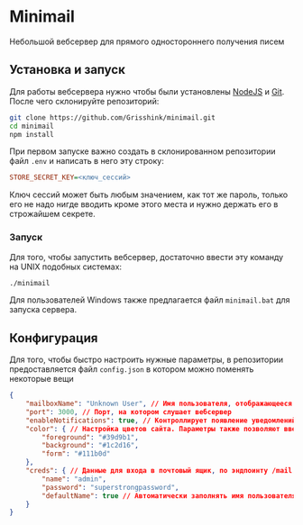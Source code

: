 # Minimail
Небольшой вебсервер для прямого одностороннего получения писем

## Установка и запуск

Для работы вебсервера нужно чтобы были установлены [NodeJS](https://nodejs.org) и [Git](https://git-scm.com/downloads). После чего склонируйте репозиторий:

```bash
git clone https://github.com/Grisshink/minimail.git
cd minimail
npm install
```

При первом запуске важно создать в склонированном репозитории файл `.env` и написать в него эту строку:

```ini
STORE_SECRET_KEY=<ключ_сессий>
```

Ключ сессий может быть любым значением, как тот же пароль, только его не надо нигде вводить кроме этого места и нужно держать его в строжайшем секрете.

### Запуск

Для того, чтобы запустить вебсервер, достаточно ввести эту команду на UNIX подобных системах:

```bash
./minimail
```

Для пользователей Windows также предлагается файл `minimail.bat` для запуска сервера.

## Конфигурация

Для того, чтобы быстро настроить нужные параметры, в репозитории предоставляется файл `config.json` в котором можно поменять некоторые вещи

```json
{
    "mailboxName": "Unknown User", // Имя пользователя, отображающееся на главной странице. Не имеет связей с логином и несёт лишь косметическое значение
    "port": 3000, // Порт, на котором слушает вебсервер
    "enableNotifications": true, // Контроллирует появление уведомлений на рабочем столе о приходе новых сообщений
    "color": { // Настройка цветов сайта. Параметры также позволяют ввести любые возможные форматы css цветов
        "foreground": "#39d9b1",
        "background": "#1c2d16",
        "form": "#111b0d"
    },
    "creds": { // Данные для входа в почтовый ящик, по эндпоинту /mail
        "name": "admin",
        "password": "superstrongpassword",
        "defaultName": true // Автоматически заполнять имя пользователя в окне входа именем пользователя из конфигурации
    }
}
```
